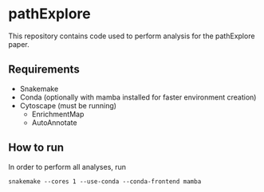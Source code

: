 # pathExplore

This repository contains code used to perform analysis for the pathExplore paper.

## Requirements

- Snakemake
- Conda (optionally with mamba installed for faster environment creation)
- Cytoscape (must be running)
  - EnrichmentMap
  - AutoAnnotate

## How to run

In order to perform all analyses, run

```shell
snakemake --cores 1 --use-conda --conda-frontend mamba
```
